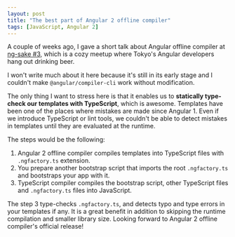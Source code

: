 ```yaml
---
layout: post
title: "The best part of Angular 2 offline compiler"
tags: [JavaScript, Angular 2]
---
```


A couple of weeks ago, I gave a short talk about Angular offline compiler at [ng-sake #3](http://ng-sake.connpass.com/event/30746/), which is a cozy meetup where Tokyo's Angular developers hang out drinking beer.

<script async class="speakerdeck-embed" data-id="384a4e8ded2945fbaa5dc2054409bcb3" data-ratio="1.77777777777778" src="//speakerdeck.com/assets/embed.js"></script>

I won't write much about it here because it's still in its early stage and I couldn't make `@angular/compiler-cli` work without modification.

The only thing I want to stress here is that it enables us to **statically type-check our templates with TypeScript**, which is awesome. Templates have been one of the places where mistakes are made since Angular 1. Even if we introduce TypeScript or lint tools, we couldn't be able to detect mistakes in templates until they are evaluated at the runtime.

The steps would be the following:

1. Angular 2 offline compiler compiles templates into TypeScript files with `.ngfactory.ts` extension.
2. You prepare another bootstrap script that imports the root `.ngfactory.ts` and bootstraps your app with it.
3. TypeScript compiler compiles the bootstrap script, other TypeScript files and `.ngfactory.ts` files into JavaScript.

The step 3 type-checks `.ngfactory.ts`, and detects typo and type errors in your templates if any. It is a great benefit in addition to skipping the runtime compilation and smaller library size. Looking forward to Angular 2 offline compiler's official release!
